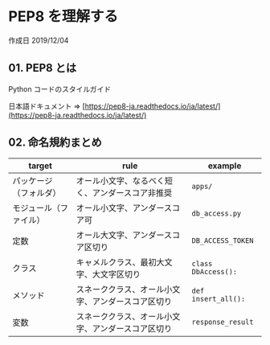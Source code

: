 # PEP8 を理解する

作成日 2019/12/04

## 01. PEP8 とは

Python コードのスタイルガイド

日本語ドキュメント => [https://pep8-ja.readthedocs.io/ja/latest/](https://pep8-ja.readthedocs.io/ja/latest/)

## 02. 命名規約まとめ

| target                 | rule                                               | example             |
| ---------------------- | -------------------------------------------------- | ------------------- |
| パッケージ（フォルダ） | オール小文字、なるべく短く、アンダースコア非推奨　 | `apps/`             |
| モジュール（ファイル） | オール小文字、アンダースコア可                     | `db_access.py`      |
| 定数                   | オール大文字、アンダースコア区切り                 | `DB_ACCESS_TOKEN`   |
| クラス                 | キャメルクラス、最初大文字、大文字区切り           | `class DbAccess():` |
| メソッド               | スネーククラス、オール小文字、アンダースコア区切り | `def insert_all():` |
| 変数                   | スネーククラス、オール小文字、アンダースコア区切り | `response_result`   |
